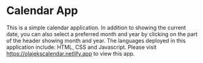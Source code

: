 # Calendar App
This is a simple calendar application. In addition to showing the current date, you can also select a preferred month and year by clicking on the part of the header showing month and year. The languages deployed in this application include: HTML, CSS and Javascript. Please visit https://olajekscalendar.netlify.app to view this app.

